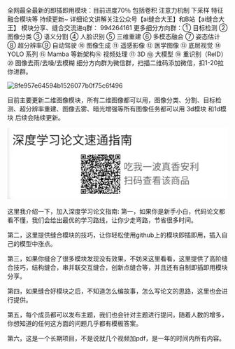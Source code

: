 全网最全最新的即插即用模块：目前进度70％
包括卷积 注意力机制 下采样 特征融合模块等
持续更新~
详细论文讲解关注公众号【ai缝合大王】和B站【ai缝合大王】
模块分享、缝合交流进q群：
994264161
更多细分方向群：① 目标检测 ② 图像分类 ③ 语义分割 ④ 人脸识别 ⑤ 三维重建 ⑥ 多模态融合 ⑦ 姿态估计 ⑧ 超分辨率⑨ 自动驾驶 ⑩ 图像生成 ⑪ 遥感影像 ⑫ 医学图像 ⑬ 底层视觉 ⑭ YOLO 系列 ⑮ Mamba 等新架构⑯ 视频处理 ⑰ 3D ⑱ 大模型 ⑲ 重识别（ReID）⑳ 图像去雨/去噪/去模糊
细分方向群为微信群，扫描二维码添加微信，扣1-20拉你进群。

![8fe957e64594b1526077b0f75c6f496](https://github.com/user-attachments/assets/392ad630-081a-454d-ad38-40d24c4a8990)

目前主要更新二维图像模块，所有二维图像都可以用，图像分类、分割、目标检测、超分辨率重建、图像去雾、暗光增强等所有图像任务都可以用   3d模块 和1d模块 后续会陆续更新。

![...](assets/18b0c599180d157e714daf7f21b1fdc.jpg)



这里我介绍一下，加入深度学习论文指南:
第一，如果你是新手小白，代码论文都看不懂，我们会给出最优的学习路线，让你少走弯路，节省很多时间。

第二，这里提供缝合模块的技巧，让你轻松使用github上的模块即插即用，插入自己的模型中涨点。

第三，如果你缝合了很多模块发现没有效果，不妨来这里看看，这里提供了高阶缝合技巧，结构缝合，串并联交互缝合，创新点缝合等，并且还有自制即插即用模块分享。

第四，如果缝合好模块之后，不知道怎么编故事，怎么写论文的思路，这里也会进行提供。

第五，每个成员都可以发布主题，我们也会针对主题进行提问，随着人数的增多，你想知道的任何这方面的问题几乎都有模板答案。

第六，这是一个长期项目，不是说就几个视频加pdf，是一年的时间内所有内容。


